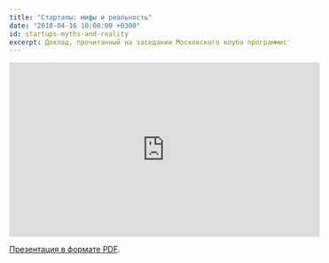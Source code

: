 ```yaml
---
title: "Стартапы: мифы и реальность"
date: "2018-04-16 10:00:00 +0300"
id: startups-myths-and-reality
excerpt: Доклад, прочитанный на заседании Московского клуба программистов 15 марта 2018 года.
---
```


<iframe width="560" height="315" src="https://www.youtube.com/embed/syNNWFJvsz8" frameborder="0" allow="autoplay; encrypted-media" allowfullscreen></iframe>

[Презентация в формате PDF](http://markshevchenko.pro/download/startups-myths-and-reality.pdf).
